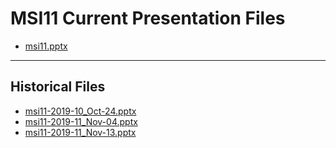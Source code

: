 <!--
This is a machine generated file,
and should not be edited,
as it will be overwritten with future updates.

If you have questions around this process
please contact Scott Cate
-->

# MSI11 Current Presentation Files

- [msi11.pptx](https://globaleventcdn.blob.core.windows.net/assets/msi/msi11/msi11.pptx)
---
## Historical Files
- [msi11-2019-10_Oct-24.pptx](https://globaleventcdn.blob.core.windows.net/assets/msi/msi11/msi11-2019-10_Oct-24.pptx)
- [msi11-2019-11_Nov-04.pptx](https://globaleventcdn.blob.core.windows.net/assets/msi/msi11/msi11-2019-11_Nov-04.pptx)
- [msi11-2019-11_Nov-13.pptx](https://globaleventcdn.blob.core.windows.net/assets/msi/msi11/msi11-2019-11_Nov-13.pptx)


